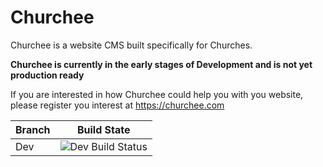 # Churchee
Churchee is a website CMS built specifically for Churches.

**Churchee is currently in the early stages of Development and is not yet production ready**

If you are interested in how Churchee could help you with you website, please register you interest at https://churchee.com

|Branch| Build State|
|-|-|
| Dev | ![Dev Build Status](https://treefish.visualstudio.com/Churchee/_apis/build/status/GitHub%20Build?branchName=dev) |


